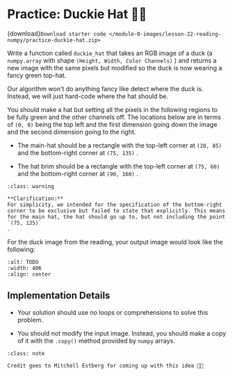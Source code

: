# <i class="fas fa-laptop fa-fw"></i> Practice: Duckie Hat 🦆🎩

{download}`Download starter code </module-8-images/lesson-22-reading-numpy/practice-duckie-hat.zip>`

Write a function called `duckie_hat` that takes an RGB image of a duck (a `numpy.array` with shape `(Height, Width, Color Channels)` ) and returns a new image with the same pixels but modified so the duck is now wearing a fancy green top-hat.

Our algorithm won't do anything fancy like detect where the duck is. Instead, we will just hard-code where the hat should be.

You should make a hat but setting all the pixels in the following regions to be fully green and the other channels off. The locations below are in terms of `(0, 0)` being the top left and the first dimension going down the image and the second dimension going to the right.

-  The main-hat should be a rectangle with the top-left corner at     `(20, 85)`     and  the bottom-right corner at     `(75, 135)`     .

-  The hat brim should be a rectangle with the top-left corner at     `(75, 60)`     and the bottom-right corner at     `(90, 160)`     .



```{admonition} Warning
:class: warning

**Clarification:**
For simplicity, we intended for the specification of the bottom-right corner to be exclusive but failed to state that explicitly. This means for the main hat, the hat should go up to, but not including the point
`(75, 135)`
.

```

For the duck image from the reading, your output image would look like the following:



```{image} https://static.us.edusercontent.com/files/CafRH3fRgxzSoTdM12aaOzV0
:alt: TODO
:width: 406
:align: center
```

##  Implementation Details

-  Your solution should use no loops or comprehensions to solve this problem.

-  You should not modify the input image. Instead, you should make a copy of it with the     `.copy()`     method provided by     `numpy`     arrays.



```{admonition} Note
:class: note

Credit goes to Mitchell Estberg for coming up with this idea 🦆🎩

```

